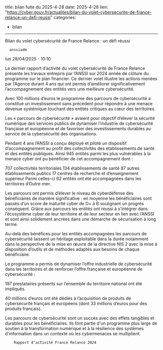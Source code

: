  
title: bilan fuite du 2025-4-28
date: 2025-4-28
lien: "https://cyber.gouv.fr/actualites/bilan-du-volet-cybersecurite-de-france-relance-un-defi-reussi"
categories:
  - bilan
---

Bilan du volet cybersécurité de France Relance : un défi réussi 

            


      anssiadm
lun 28/04/2025 - 10:10

            
Le dernier rapport d’activité du volet cybersécurité de France Relance présente les travaux entrepris par l’ANSSI sur 2024
année de clôture du programme sur le plan financier. Ce dernier volet illustre les actions menées par l’Agence durant 4 ans qui ont permis d’améliorer significativement l’accompagnement des entités vers une meilleure cybersécurité. 

      
      

              
  

    

      
            
Avec 100 millions d’euros
le programme des parcours de cybersécurité a constitué un investissement sans précédent pour répondre à une menace devenue systémique
touchant des entités critiques au cœur des territoires.

Les « parcours de cybersécurité » avaient pour objectif d’élever la sécurité numérique des services publics
de dynamiser l’industrie de cybersécurité française et européenne et de favoriser des investissements durables au service de la cybersécurité des organisations.

Pendant 4 ans
l’ANSSI a conçu
déployé et piloté un dispositif d’accompagnement au profit des collectivités
des établissements de santé et des entités publiques. Ainsi
945 entités parmi les plus vulnérables à la menace cyber ont pu bénéficier de cet accompagnement
dont :


707 collectivités territoriales
134 établissements de santé
87 autres établissements publics
17 centres de recherche et d’enseignement supérieur
Parmi celles-ci
62 entités ont été accompagnées dans les territoires d’Outre-mer.

Les parcours ont permis d’élever le niveau de cyberdéfense des bénéficiaires de manière significative : en moyenne
les bénéficiaires sont passés d’un score de maturité cyber de D+ à B
soulignant un progrès conséquent. Grâce aux parcours
les entités ont réussi à s’intégrer dans l’écosystème cyber de leur territoire et de leur secteur
en lien avec l’ANSSI
et sont ainsi solidement ancrées dans une démarche de sécurisation à long terme.

Au-delà des bénéfices pour les entités accompagnées
les parcours de cybersécurité laissent un héritage exploitable dans la durée
notamment dans la perspective de la mise en œuvre de la directive NIS 2 avec la mise à disposition d’outils et de méthodes adaptés aux besoins de chaque bénéficiaire.

Le programme a permis de dynamiser l’offre industrielle de cybersécurité dans les territoires et de renforcer l’offre française et européenne de cybersécurité :


197 prestataires présents sur l’ensemble du territoire national ont été impliqués.

40 millions d’euros ont été dédiés à l’acquisition de produits de cybersécurité français et européens (dont 33 millions d’euros pour des produits français).


Les parcours de cybersécurité sont un succès
avec des effets tangibles et durables pour les bénéficiaires. Ils font partie d'un programme plus large de soutien à la transformation numérique et à la résilience des systèmes d'information
dans un contexte où les cybermenaces se multiplient.


      
    

  


              
  

    

      
        Rapport d'activité France Relance 2024
